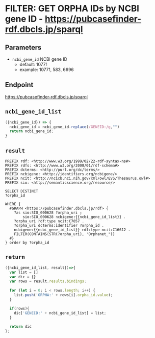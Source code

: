# FILTER: GET ORPHA IDs by NCBI gene ID - https://pubcasefinder-rdf.dbcls.jp/sparql
## Parameters
* `ncbi_gene_id` NCBI gene ID
  * default: 10771
  * example: 10771, 583, 6696

## Endpoint
https://pubcasefinder-rdf.dbcls.jp/sparql

## `ncbi_gene_id_list`
```javascript
({ncbi_gene_id}) => {
  ncbi_gene_id = ncbi_gene_id.replace(/GENEID:/g,"")
  return ncbi_gene_id;
}
```

## `result`
```sparql
PREFIX rdf: <http://www.w3.org/1999/02/22-rdf-syntax-ns#>
PREFIX rdfs: <http://www.w3.org/2000/01/rdf-schema#>
PREFIX dcterms: <http://purl.org/dc/terms/>
PREFIX ncbigene: <http://identifiers.org/ncbigene/>
PREFIX ncit: <http://ncicb.nci.nih.gov/xml/owl/EVS/Thesaurus.owl#>
PREFIX sio: <http://semanticscience.org/resource/>

SELECT DISTINCT
?orpha_id

WHERE {
  #GRAPH <https://pubcasefinder.dbcls.jp/rdf> {
    ?as sio:SIO_000628 ?orpha_uri ;
        sio:SIO_000628 ncbigene:{{ncbi_gene_id_list}} .
    ?orpha_uri rdf:type ncit:C7057 .
    ?orpha_uri dcterms:identifier ?orpha_id .
    ncbigene:{{ncbi_gene_id_list}} rdf:type ncit:C16612 .
    FILTER(CONTAINS(STR(?orpha_uri), "Orphanet_"))
  #}
} order by ?orpha_id
```

## `return`
```javascript
({ncbi_gene_id_list, result})=>{ 
  var list = []
  var dic = {}
  var rows = result.results.bindings;
  
  for (let i = 0; i < rows.length; i++) {
    list.push('ORPHA:' + rows[i].orpha_id.value);
  }

  if(rows){
    dic['GENEID:' + ncbi_gene_id_list] = list;
  }
  
  return dic
};
